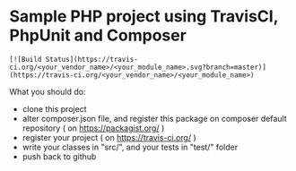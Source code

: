 # Sample PHP project using TravisCI, PhpUnit and Composer

```
[![Build Status](https://travis-ci.org/<your_vendor_name>/<your_module_name>.svg?branch=master)](https://travis-ci.org/<your_vendor_name>/<your_module_name>)
```

What you should do:

- clone this project
- alter composer.json file, and register this package on composer default repository ( on https://packagist.org/ )
- register your project ( on https://travis-ci.org/ )
- write your classes in "src/", and your tests in "test/" folder
- push back to github